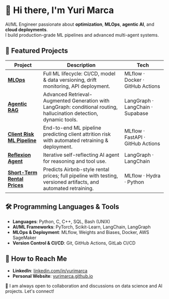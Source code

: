 # 👋 Hi there, I'm Yuri Marca

AI/ML Engineer passionate about **optimization**, **MLOps**, **agentic AI**, and **cloud deployments**.  
I build production-grade ML pipelines and advanced multi-agent systems.

## 🚀 Featured Projects

| Project | Description | Tech |
|--------|------------|------|
| [**MLOps**](https://github.com/yurimarca/mlops) | Full ML lifecycle: CI/CD, model & data versioning, drift monitoring, API deployment. | MLflow · Docker · GitHub Actions |
| [**Agentic RAG**](https://github.com/yurimarca/agentic-rag) | Advanced Retrieval-Augmented Generation with LangGraph: conditional routing, hallucination detection, dynamic tools. | LangGraph · LangChain · Supabase |
| [**Client Risk ML Pipeline**](https://github.com/yurimarca/client-risk-ml-pipeline) | End-to-end ML pipeline predicting client attrition risk with automated retraining & deployment. | MLflow · FastAPI · GitHub Actions |
| [**Reflexion Agent**](https://github.com/yurimarca/reflexion-agent) | Iterative self-reflecting AI agent for reasoning and tool use. | LangGraph · LangChain |
| [**Short-Term Rental Prices**](https://github.com/yurimarca/build-ml-pipeline-for-short-term-rental-prices) | Predicts Airbnb-style rental prices; full pipeline with testing, versioned artifacts, and automated retraining. | MLflow · Hydra · Python |

## 🛠️ Programming Languages & Tools

- **Languages**: Python, C, C++, SQL, Bash (UNIX)
- **AI/ML Frameworks**: PyTorch, Scikit-Learn, LangChain, LangGraph
- **MLOps & Deployment**: MLflow, Weights and Biases, Docker, AWS SageMaker
- **Version Control & CI/CD**: Git, GitHub Actions, GitLab CI/CD

## 💌 How to Reach Me

- **LinkedIn**: [linkedin.com/in/yurimarca](https://www.linkedin.com/in/yurimarca)
- **Personal Website**: [yurimarca.github.io](https://yurimarca.github.io/)

💪 I am always open to collaboration and discussions on data science and AI projects. Let's connect!

